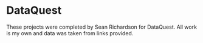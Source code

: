 # DataQuest
These projects were completed by Sean Richardson for DataQuest. All work is my own and data was taken from links provided.
